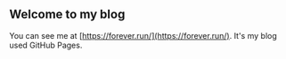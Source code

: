 ## Welcome to my blog

You can see me at [https://forever.run/](https://forever.run/).
It's my blog used GitHub Pages.


